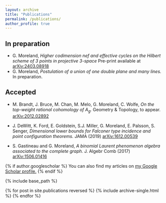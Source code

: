 ```yaml
---
layout: archive
title: "Publications"
permalink: /publications/
author_profile: true
---
```


In preparation
------
* G. Moreland, *Higher codimension nef and effective cycles on the Hilbert scheme of 3 points in projective 3-space*
  Pre-print available at [arXiv:2403.08918](https://arxiv.org/abs/2403.08918)
* G. Moreland, *Postulation of a union of one double plane and many lines.* In preparation.

Accepted
------
* M. Brandt, J. Bruce, M. Chan, M. Melo, G. Moreland, C. Wolfe, *On the top-weight rational cohomology of $A_g$.* Geometry & Topology, to appear.
[arXiv:2012.02892](https://arxiv.org/abs/2012.02892)

* J. DeWitt, K. Ford, E. Goldstein, S.J. Miller, G. Moreland, E. Palsson, S. Senger, *Dimensional lower bounds for Falconer type incidence and point configuration theorems.* JAMA (2019)
[arXiv:1612.00539](https://arxiv.org/abs/1612.00539)

* S. Gastineau and G. Moreland, *A binomial Laurent phenomenon algebra associated to the complete graph.* J. Algebr Comb (2017)
[arXiv:1506.01416](https://arxiv.org/abs/1506.01416)

{% if author.googlescholar %}
  You can also find my articles on <u><a href="{{author.googlescholar}}">my Google Scholar profile</a>.</u>
{% endif %}

{% include base_path %}

{% for post in site.publications reversed %}
  {% include archive-single.html %}
{% endfor %}
